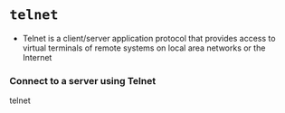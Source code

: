 # `telnet`

 - Telnet is a client/server application protocol that provides access to virtual terminals of remote systems on local area networks or the Internet

### Connect to a server using Telnet
telnet <hostname> <port>

